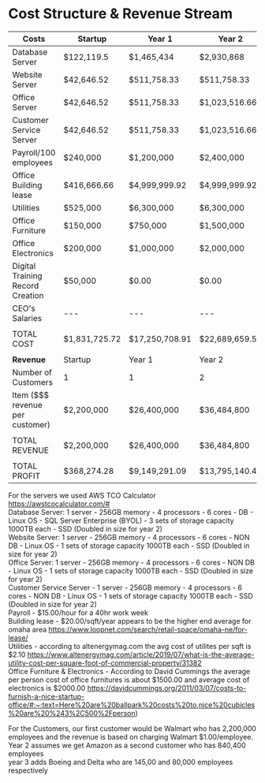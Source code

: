 # Cost Structure & Revenue Stream


| Costs | Startup | Year 1 | Year 2 | Year 3 |
|---|---|---|---|---|
|Database Server | $122,119.5 | $1,465,434 | $2,930,868 | $2,930,868 |
|Website Server | $42,646.52 | $511,758.33 | $511,758.33 | $511,758.33 |
|Office Server | $42,646.52 | $511,758.33 | $1,023,516.66 | $1,023,516.66 |
|Customer Service Server | $42,646.52 | $511,758.33 | $1,023,516.66 | $1,023,516.66 |
|Payroll/100 employees | $240,000 | $1,200,000 | $2,400,000 | $2,400,000 |
|Office Building lease | $416,666.66 | $4,999,999.92 | $4,999,999.92 | $4,999,999.92 |
|Utilities | $525,000 | $6,300,000 | $6,300,000 | $6,300,000 |
|Office Furniture | $150,000 | $750,000 | $1,500,000 | $0.00 |
|Office Electronics | $200,000 | $1,000,000 | $2,000,000 | $0.00 |
|Digital Training Record Creation|$50,000|$0.00|$0.00|$0.00|
|CEO's Salaries|---|---|---|---|
| | | | | |
|TOTAL COST | $1,831,725.72 | $17,250,708.91 | $22,689,659.57 | $19,189,659.57 |
| | | | | |
| **Revenue** |Startup | Year 1 | Year 2 | Year 3 |
|Number of Customers | 1 | 1 | 2 | 4 |
|Item ($$$ revenue per customer) | $2,200,000 | $26,400,000 | $36,484,800 | $39,184,800 |
| | | | | |
| TOTAL REVENUE | $2,200,000 | $26,400,000 | $36,484,800 | $39,184,800 |
| | | | | |
| TOTAL PROFIT | $368,274.28 | $9,149,291.09 | $13,795,140.43 | $19,995,140.43 |

For the servers we used AWS TCO Calculator https://awstcocalculator.com/#</br>
Database Server: 1 server - 256GB memory - 4 processors - 6 cores - DB - Linux OS - SQL Server Enterprise (BYOL) - 3 sets of storage capacity 1000TB each - SSD (Doubled in size for year 2)</br>
Website Server: 1 server - 256GB memory - 4 processors - 6 cores - NON DB - Linux OS - 1 sets of storage capacity 1000TB each - SSD (Doubled in size for year 2)</br>
Office Server: 1 server - 256GB memory - 4 processors - 6 cores - NON DB - Linux OS - 1 sets of storage capacity 1000TB each - SSD (Doubled in size for year 2)</br>
Customer Service Server - 1 server - 256GB memory - 4 processors - 6 cores - NON DB - Linux OS - 1 sets of storage capacity 1000TB each - SSD (Doubled in size for year 2)</br>
Payroll - $15.00/hour for a 40hr work week</br>
Building lease - $20.00/sqft/year appears to be the higher end average for omaha area https://www.loopnet.com/search/retail-space/omaha-ne/for-lease/</br>
Utilities - according to altenergymag.com the avg cost of utilites per sqft is $2.10 https://www.altenergymag.com/article/2019/07/what-is-the-average-utility-cost-per-square-foot-of-commercial-property/31382</br>
Office Furniture & Electronics - According to David Cummings the average per person cost of office furnitures is about $1500.00 and average cost of electronics is $2000.00 https://davidcummings.org/2011/03/07/costs-to-furnish-a-nice-startup-office/#:~:text=Here%20are%20ballpark%20costs%20to,nice%20cubicles%20are%20%243%2C500%2Fperson)</br>

For the Customers, our first customer would be Walmart who has 2,200,000 employees and the revenue is based on charging Walmart $1.00/employee.</br> 
Year 2 assumes we get Amazon as a second customer who has 840,400 employees</br>
year 3 adds Boeing and Delta who are 145,00 and 80,000 employees respectively</br>
